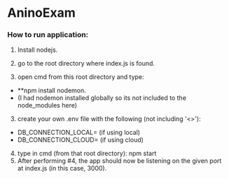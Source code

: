 # AninoExam

### How to run application:
1) Install nodejs.

2) go to the root directory where index.js is found.

3) open cmd from this root directory and type:
  - **npm install nodemon.
  - (I had nodemon installed globally so its not included to the node_modules here)
  
3) create your own .env file with the following (not including '<>'):
- DB_CONNECTION_LOCAL=<your local mongodb access link here> (if using local)
- DB_CONNECTION_CLOUD=<your cloud mongodb access link here> (if using cloud)
  
4) type in cmd (from that root directory): npm start
5) After performing #4, the app should now be listening on the given port at index.js (in this case, 3000).
